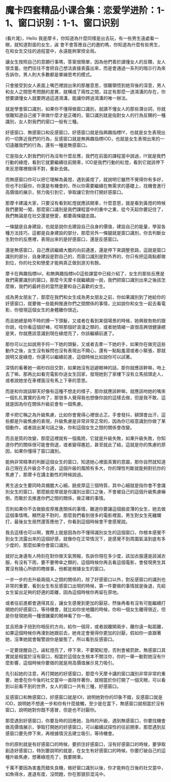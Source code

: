# 魔卡四套精品小课合集：恋爱学进阶：1-1、窗口识别：1-1、窗口识别

(看片尾)，Hello 我是摩卡，你知道為什麼同樣是出去玩，有一些男生遠處看一眼，就知道對面的女生，誒 會不會答應自己的邀約嗎，你知道為什麼有些男生，在和女生交往的過程當中，永遠能夠掌控全局。

讓女生按照自己的意願行事嗎，答案很簡單，因為他們善於讀懂女人的反饋，女人很含蓄，他們往往不會把自己想法直接表露出來，而是會通過一系列的暗示行為來告訴你，男人則大多數都是單線思考的模式。

只會接受到女人表面上嘴巴裡說出來的那層意思，很難領悟到她背後的深意，男人和女人之間思考問題的差異，就構成了兩性之間，註定有那麼一道鴻溝的存在，你想要讀懂女人就要跨過這道鴻溝，能讓你跨過鴻溝的唯一辦法。

就是學會窗口識別，如果你不懂得做窗口識別，就讀不懂女人的那些潛台詞，你就很難知道自己接下來做什麼才是正確的，窗口識別就是指對女人的行為反饋的一種識別，女人對我們的窗口一般有三種。

好感窗口、無感窗口和反感窗口，好感窗口就是指興趣指標IY，也就是女生表現出的一切靠近我們的行為，反感窗口就是無興趣指標IOD，也就是女生表現出來的一切遠離我們的行為，還有一種是無感窗口。

它是指女人對我們的行為沒有什麼反應，我們在前面的課程當中說過，IY就是我們行動的綠燈，看到它就要繼續往前開車，IOD是我們行動的紅燈，看到它就該停下來反思哪裡做得不對，重新去做。

而無感窗口你可以把它理解為黃燈，遇到黃燈了，就說明它雖然不覺得你有多好，但也不討厭你，你還是有機會的，所以你需要繼續在無需求的基礎上，找機會進行高價值的展示，努力吸引到它，爭取讓它對你打開好感窗口。

那摩卡建議大家，只要沒有看到紅燈就應該開車，什麼意思，就是看到黃燈的時候我們要闖一闖，那麼窗口識別是我們課程當中的重中之重，從今天起你要記住了，我們無論是在社交還是戀愛，都要兩條腿走路。

一條腿是自身建設，也就是說你去建設自己自身的價值，建設自己的能量，學習各種方法技巧，這都是自身建設的部分，那麼另外一條腿就是窗口識別，你去判斷女生對你的反應裡，表現出來的是好感窗口，還是反感窗口。

還是無感窗口，自己應該繼續大膽的向前邁進，還是停下來調整思路，這就是窗口識別的部分，自身建設是對自己的，而窗口識別是對外界的，你只有把這兩點都做到位，你的社交和戀愛才能夠真正做到游刃有餘。

摩卡在興趣指標IoI，和無興趣指標IoD這些課當中已經介紹了，女生的那些反應是我們需要識別的窗口，那麼今天摩卡就繼續說一說，我們把窗口識別出來之後該怎麼做，我們的最終目的當然是要和自己喜歡的女生。

成為男女朋友了，那麼在我們和女生成為男女朋友之前，你如果識別到了她給你的好感窗口，就要做一些能夠推進你們之間關係的事情，比如說你和女生一起去看電影，你發現這個女生的身體離你很近。

而且她總是時不時的撩一下頭髮，又或者在看到某個場景的時候，她興致勃勃的跟你說，哇你看這個好棒，哎呀那個好浪漫之類的，或者她情緒一直很高興很健康總是笑，你就應該意識到現在綠燈亮了，你該繼續前進了。

那你可以比如說用手捋一下她的頭髮，又或者去牽一下她的手，如果你在做完這些動作之後，女生沒有躲閃也沒有表現出不開心，還有一點點羞澀或者小緊張，那就說明又是綠燈，你還可以繼續前進，這個時候比如說你可以試著。

深情的看著她一兩秒四目交對，如果她沒有迴避眼神的話，那你就應該幹嘛，吻上去了嘛，那再比如看完電影你送女生回家，發現她到了家樓下沒有立馬扭頭走人，或者說她坐在車裡面沒有馬上下車的意思。

而是和你說話聊天好像有這種不想走的樣子，那你就應該幹嘛，就應該吻她的嘴來一個扎扎實實的舌吻了，那很多人覺得我也想像你說的這樣去做，但是我不敢，這就是因為你在關係升級前會有一個焦慮。

摩卡把它稱之為升級焦慮，比如你會覺得心裡很忐忑，手會發抖，額頭會出汗，這些都是升級焦慮的表現，升級焦慮是非常非常正常的，因為你已經意識到你做了某個動作，或者說出某句話之後，你和這個女生之間的關係會改變。

而且是質的改變，那麼這裡就有一個風險，它就是升級失敗，如果升級失敗，你知道你們的關係很可能會倒退，或者變得尷尬，甚至就此了結，這就是你的焦慮的原因，如果你懂得了窗口識別。

能夠非常精準的判斷這個女生的窗口，知道她心裡面真實的意圖，那你自然就知道自己現在去升級合不合適，這個升級的風險有多大，你的理性判斷就能夠對抗你的焦慮了，那摩卡在講主動性的時候說過。

男生追女生要同時具備膽大心細，臉皮厚這三個特質，其中心細就是指你會不會識別女生的窗口，那麼臉皮厚就是你識別出窗口之後，不會被自己的這個升級焦慮嚇倒，而敢於去推進你們之間的關係，做正確的事情。

否則如果你不去做臉皮厚推進關係的事情，難道你要讓這個臉皮薄的女生，她去做這個事情嗎，顯然是不對的，那麼我們看到很多的電影裡面，男生對女生死纏爛打，最後女生居然還答應他了，你看到這個時候會不會感覺說。

我去這樣也可以啊，實際上就是因為你不懂得識別女生的這個窗口，你根本感覺不到女生流露出來的這個好感，就像你在正常情況下，是感覺不到周圍氣溫到底有多少度的，那麼如果你會窗口識別。

就好比身邊有人時刻在對你做天氣預報，告訴你現在多少度，該加衣服還是該減衣服，有沒有下雨，要不要帶傘之類的，這個時候你再去看這個電影，會發現男生其實沒有隨心所欲的瞎做事，他都是根據女生的窗口。

一步一步的去升級兩個人之間的關係的，除了好感窗口以外，對反感窗口的識別也非常的重要，看到女生有反感窗口出現的時候，第一件要做的事情就是後退，先給女生留出足夠的舒適的距離，因為這個時候你再留在原地。

或者往前進都會適得其反，讓女生感覺到更加的厭惡，然後再看有沒有可能繼續打開她的好感窗口，等待機會，就比如你坐地鐵的時候，你和一個女生離得很近，但是你發現她用一種很嫌棄的眼神看了你一眼。

並且把身子扭到你相反的方向，給你一個背，或者說離開兩步，離你遠一點距離，如果這個時候你再湊到她跟前去，她肯定會覺得你更加的討厭，假如你一直跟著她，沒準她就會報警說你是變態了，所以看到反感窗口。

一定要提醒自己，誒紅燈亮了，停下來，不要闖紅燈，否則會被罰款，無感窗口其實就是相當於沒有窗口，相當於這個女生根本不關注你，你的一舉一動對她沒有什麼影響，這個時候你要做的就是用高價值展示見力吸引。

先引起她的注意，再打開她的好感窗口，那麼今天摩卡講的窗口識別非常非常的重要，她會在你今後的社交當中一直陪伴著你，就相當於你打開了一個天眼，可以看到以前看不到的世界，女人的窗口一共有三種，好感窗口。

反感窗口和無感窗口，好感窗口就是IOI，說明她對你的印象不錯，反感窗口就是IOD，說明她不想進一步和你有什麼接觸，至少是在當下，無感窗口就相當於沒有窗口，說明她對你既不感冒，但是也不討厭你。

那麼遇到好感窗口，你要及時的回應她，及時的升級，遇到無感窗口，你要找機會做高價值展示，爭取打開她的好感窗口，可以繼續試探性的往前開車，那麼遇到反感窗口要先停下來，再根據情況去建立吸引，等待機會。

你的原則就是有好感窗口的時候，要抓住好感窗口，沒有好感窗口的時候，要爭取創造好感窗口，特別要說明的就是，在女生有好感窗口的時候，你要打破自己的這種升級焦慮，想著綠燈亮了，我要開車。

千萬不要因為害羞而錯失良機，做好窗口識別以後，你才能夠在日後的社交當中，如魚得水，進退有度，沒問題，你在那狼狈混沌中。

